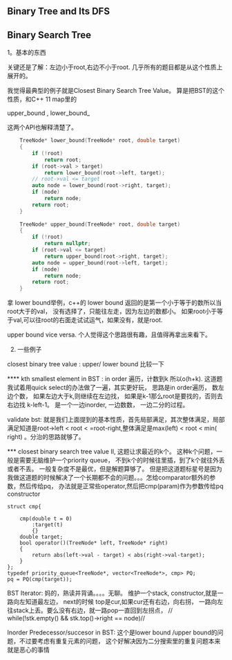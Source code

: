 ## Binary Tree and Its DFS



## Binary Search Tree

1。基本的东西

关键还是了解：左边小于root,右边不小于root. 几乎所有的题目都是从这个性质上展开的。 

我觉得最典型的例子就是Closest Binary Search Tree Value。 算是把BST的这个性质，和C++ 11 map里的

upper_bound , lower\_bound_

这两个API也解释清楚了。 

```cpp
    TreeNode* lower_bound(TreeNode* root, double target)
    {
        if (!root)
            return root;
        if (root->val > target)
            return lower_bound(root->left, target);
        // root->val <= target
        auto node = lower_bound(root->right, target);
        if (node)
            return node;
        return root;
    }
    
    TreeNode* upper_bound(TreeNode* root, double target)
    {
        if (!root)
            return nullptr;
        if (root->val <= target)
            return upper_bound(root->right, target);
        auto node = upper_bound(root->left, target);
        if (node)
            return node;
        return root;
    }
```



拿 lower bound举例，c++的 lower bound 返回的是第一个小于等于的数所以当root大于的val， 没有选择了，只能往左走，因为左边的数都小。 如果root小于等于val,可以往root的右面走试试运气，如果没有，就是root. 

upper bound vice versa.  个人觉得这个思路很有趣，且值得再拿出来看下。



2. 一些例子

closest binary tree value : upper/ lower bound 比较一下

\*\*\*\* kth smallest element in BST : in order 遍历，计数到k 所以o\(h+k\). 这道题我试着用quick select的办法做了一遍，其实更好玩， 思路是in order遍历， 数左边个数， 如果左边大于k,则继续在左边找， 如果是k-1那么root是要找的，否则去右边找 k-left-1。 是一个一边inorder, 一边数数， 一边二分的过程。 

validate bst: 就是我们上面提到的基本性质，首先局部满足，其次整体满足，局部满足知道是root-&gt;left &lt; root &lt; =root-right,整体满足是max\(left\) &lt; root &lt; min\( right\) 。分治的思路就够了。



\*\*\* closest binary search tree value II, 这题让求最近的k个。  这种k个问题，一般是需要无脑维护一个priority queue， 不到k个的时候往里插，到了k个就往外丢或者不丢。 一般复杂度不是最优，但是解题算够了。 但是把这道题标星号是因为我做这道题的时候解决了一个长期都不会的问题。。。怎给comparator额外的参数，然后传给pq， 办法就是正常些operator,然后把cmp\(param\)作为参数传给pq constructor

```
struct cmp{
    
    cmp(double t = 0)
        :target(t)
        {}
    double target;
    bool operator()(TreeNode* left, TreeNode* right)
    {
        return abs(left->val - target) < abs(right->val-target);
    }
};
typedef priority_queue<TreeNode*, vector<TreeNode*>, cmp> PQ;
pq = PQ(cmp(target));
```



BST Iterator: 妈的，熟读并背诵。。。。无聊。 维护一个stack, constructor,就是一路向左知道最左边， next的时候 top是cur,如果cur还有右边，向右拐， 一路向左往stack上丢。要么没有右边，就一路pop一直回到左拐点， //  while\(!stk.empty\(\) && stk.top\(\)-&gt;right == node\)// 

Inorder Predecessor/succesor in BST:  这个是lower bound /upper bound的问题，不过要考虑有重复元素的问题， 这个好解决因为二分搜索里的重复问题本来就是恶心的事情












